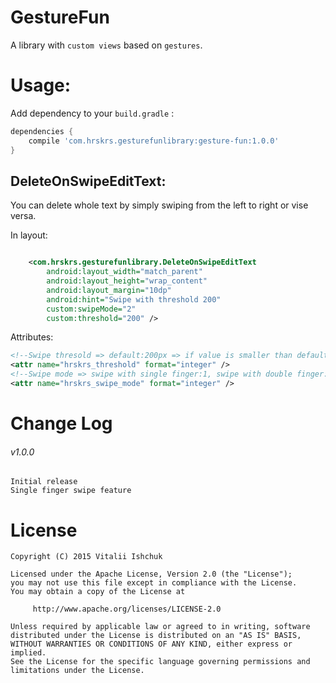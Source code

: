 # GestureFun
A library with `custom views` based on `gestures`.

#  Usage:

Add dependency to your `build.gradle` :
```groovy
dependencies {
    compile 'com.hrskrs.gesturefunlibrary:gesture-fun:1.0.0'
}
```

## DeleteOnSwipeEditText:
You can delete whole text by simply swiping from the left to right or vise versa. 

In layout:

``` xml

    <com.hrskrs.gesturefunlibrary.DeleteOnSwipeEditText
        android:layout_width="match_parent"
        android:layout_height="wrap_content"
        android:layout_margin="10dp"
        android:hint="Swipe with threshold 200"
        custom:swipeMode="2"
        custom:threshold="200" />
```

Attributes:
``` xml
<!--Swipe thresold => default:200px => if value is smaller than default value than default value will be used  -->
<attr name="hrskrs_threshold" format="integer" /> 
<!--Swipe mode => swipe with single finger:1, swipe with double finger:2 => Default Value:2 -->
<attr name="hrskrs_swipe_mode" format="integer" />
```
# Change Log
###### v1.0.0
	Initial release
	Single finger swipe feature
	
# License

    Copyright (C) 2015 Vitalii Ishchuk

    Licensed under the Apache License, Version 2.0 (the "License");
    you may not use this file except in compliance with the License.
    You may obtain a copy of the License at

         http://www.apache.org/licenses/LICENSE-2.0

    Unless required by applicable law or agreed to in writing, software
    distributed under the License is distributed on an "AS IS" BASIS,
    WITHOUT WARRANTIES OR CONDITIONS OF ANY KIND, either express or implied.
    See the License for the specific language governing permissions and
    limitations under the License.